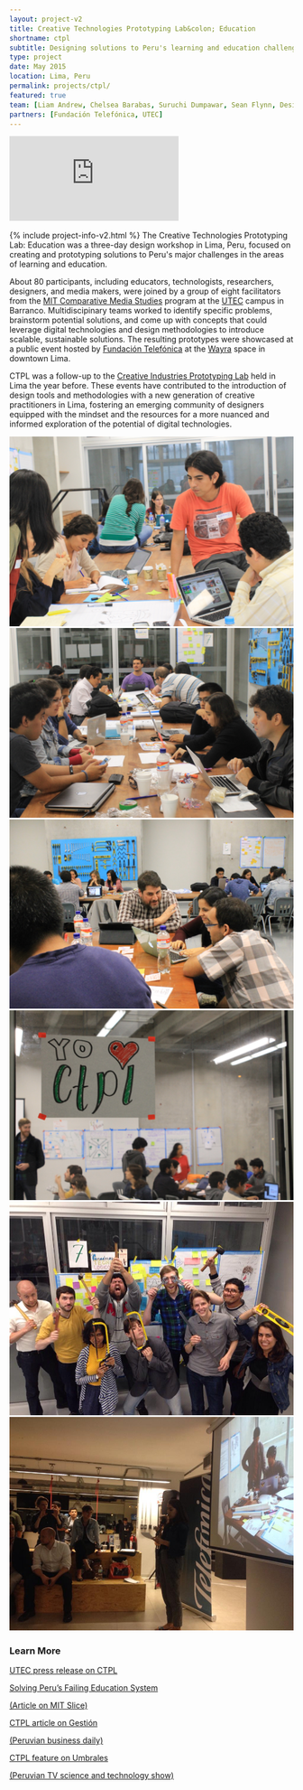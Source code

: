 ```yaml
---
layout: project-v2
title: Creative Technologies Prototyping Lab&colon; Education
shortname: ctpl
subtitle: Designing solutions to Peru's learning and education challenges
type: project
date: May 2015
location: Lima, Peru
permalink: projects/ctpl/
featured: true
team: [Liam Andrew, Chelsea Barabas, Suruchi Dumpawar, Sean Flynn, Desi González, Eduardo Marisca, Chris Peterson, Giancarlo Sandoval]
partners: [Fundación Telefónica, UTEC]
---
```

<div class="row project-video">
	<iframe class="project-video_embed" src="https://www.youtube.com/embed/fzNy97g3fnQ" frameborder="0" allowfullscreen></iframe>
</div>

{% include project-info-v2.html %}
The Creative Technologies Prototyping Lab: Education was a three-day design workshop in Lima, Peru, focused on creating and prototyping solutions to Peru's major challenges in the areas of learning and education.

About 80 participants, including educators, technologists, researchers, designers, and media makers, were joined by a group of eight facilitators from the <a href="http://cmsw.mit.edu">MIT Comparative Media Studies</a> program at the <a href="https://www.utec.edu.pe/">UTEC</a> campus in Barranco. Multidiscipinary teams worked to identify specific problems, brainstorm potential solutions, and come up with concepts that could leverage digital technologies and design methodologies to introduce scalable, sustainable solutions. The resulting prototypes were showcased at a public event hosted by <a href="http://www.fundacion.telefonica.com.pe/">Fundación Telefónica</a> at the <a href="http://wayra.co/pe">Wayra</a> space in downtown Lima.

CTPL was a follow-up to the <a href="/projects/cipl/">Creative Industries Prototyping Lab</a> held in Lima the year before. These events have contributed to the introduction of design tools and methodologies with a new generation of creative practitioners in Lima, fostering an emerging community of designers equipped with the mindset and the resources for a more nuanced and informed exploration of the potential of digital technologies.

<div class="row project-photos">
	<div class="project-photos_block col-lg-6 col-md-4 col-sm-6 col-xs-12">
		<img src="/files/ctpl1.jpg" class="project-photos_picture">
	</div>
	<div class="project-photos_block col-lg-6 col-md-4 col-sm-6 col-xs-12">
		<img src="/files/ctpl2.jpg" class="project-photos_picture">
	</div>
	<div class="project-photos_block col-lg-6 col-md-4 col-sm-6 col-xs-12">
		<img src="/files/ctpl3.jpg" class="project-photos_picture">
	</div>
	<div class="project-photos_block col-lg-6 col-md-4 col-sm-6 col-xs-12">
		<img src="/files/ctpl4.jpg" class="project-photos_picture">
	</div>
	<div class="project-photos_block col-lg-6 col-md-4 col-sm-6 col-xs-12">
		<img src="/files/ctpl5.jpg" class="project-photos_picture">
	</div>
	<div class="project-photos_block col-lg-6 col-md-4 col-sm-6 col-xs-12">
		<img src="/files/ctpl6.jpg" class="project-photos_picture">
	</div>
</div>

<h3>Learn More</h3>

<div class="row page-blocks project-resources">
	<div class="col-md-3 col-sm-4 col-xs-6">
		<div class="project-resources_block">
			<a href="http://www.utec.edu.pe/en/news/creative-technologies-prototyping-lab-education-ctpl2015-took-place-4-days-utec-open-platform-innovation">
				<p class="project-resources_icon"><span class="glyphicon glyphicon-link" aria-hidden="true"></span></p>
				<p>UTEC press release on CTPL</p>
			</a>
		</div>
	</div>
	<div class="col-md-3 col-sm-4 col-xs-6">
		<div class="project-resources_block">
			<a href="https://slice.mit.edu/2015/07/07/peru/">
				<p class="project-resources_icon"><span class="glyphicon glyphicon-link" aria-hidden="true"></span></p>
				<p>Solving Peru’s Failing Education System</p>
				<p>(Article on MIT Slice)</p>
			</a>
		</div>
	</div>
	<div class="col-md-3 col-sm-4 col-xs-6">
		<div class="project-resources_block">
			<a href="http://gestion.pe/empleo-management/profesionales-educacion-participan-segundo-laboratorio-tecnologias-creativas-peru-2133587">
				<p class="project-resources_icon"><span class="glyphicon glyphicon-link" aria-hidden="true"></span></p>
				<p>CTPL article on Gestión</p>
				<p>(Peruvian business daily)</p>
			</a>
		</div>
	</div>
	<div class="col-md-3 col-sm-4 col-xs-6">
		<div class="project-resources_block">
			<a href="https://www.youtube.com/watch?v=BwOwYQykm6g&index=2&list=PLsPtiplKv0vTvB46fpCmRGEiv-Hd9yUkL">
				<p class="project-resources_icon"><span class="glyphicon glyphicon-facetime-video" aria-hidden="true"></span></p>
				<p>CTPL feature on Umbrales</p>
				<p>(Peruvian TV science and technology show)</p>
			</a>
		</div>
	</div>
</div>